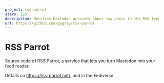 ```yaml
---
project: rss-parrot
stars: 126
description: Notifies Mastodon accounts about new posts in the RSS feeds they follow
url: https://github.com/gugray/rss-parrot
---
```


RSS Parrot
==========

Source code of RSS Parrot, a service that lets you turn Mastodon into your feed reader.

Details on https://rss-parrot.net/, and in the Fediverse.
